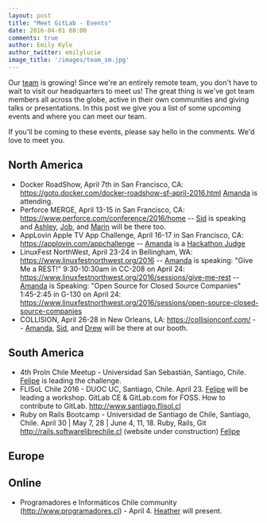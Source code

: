 ```yaml
---
layout: post
title: "Meet GitLab - Events"
date: 2016-04-01 08:00
comments: true
author: Emily Kyle
author_twitter: emilylucie
image_title: '/images/team_sm.jpg'
---
```


Our [team] is growing! Since we're an entirely remote team, you don't have to
wait to visit our headquarters to meet us!
The great thing is we've got team members all across the globe, active in their
own communities and giving talks or presentations.
In this post we give you a list of some upcoming events and where you can
meet our team.

If you'll be coming to these events, please say hello in the comments.
We'd love to meet you.

<!-- more -->

## North America

- Docker RoadShow, April 7th in San Francisco, CA: https://goto.docker.com/docker-roadshow-sf-april-2016.html [Amanda] is attending.
- Perforce MERGE, April 13-15 in San Francisco, CA: https://www.perforce.com/conference/2016/home -- [Sid] is speaking and [Ashley], [Job], and [Marin] will be there too.
- AppLovin Apple TV App Challenge, April 16-17 in San Francisco, CA: https://applovin.com/appchallenge -- [Amanda] is a [Hackathon Judge](https://blog.applovin.com/apple-tv-app-challenge-update-welcoming-riffsy-and-amanda-folson-into-the-fold/)
- LinuxFest NorthWest, April 23-24 in Bellingham, WA: https://www.linuxfestnorthwest.org/2016 -- [Amanda] is speaking: "Give Me a REST!" 9:30-10:30am in CC-208 on April 24: https://www.linuxfestnorthwest.org/2016/sessions/give-me-rest -- [Amanda] is Speaking: "Open Source for Closed Source Companies" 1:45-2:45 in G-130 on April 24: https://www.linuxfestnorthwest.org/2016/sessions/open-source-closed-source-companies
- COLLISION, April 26-28 in New Orleans, LA: https://collisionconf.com/ -- [Amanda], [Sid], and [Drew] will be there at our booth.

## South America

- 4th ProIn Chile Meetup - Universidad San Sebastián, Santiago, Chile. [Felipe] is leading the challenge.
- FLISoL Chile 2016 - DUOC UC, Santiago, Chile. April 23. [Felipe] will be leading a workshop. GitLab CE & GitLab.com for FOSS. How to contribute to GitLab. http://www.santiago.flisol.cl
- Ruby on Rails Bootcamp - Universidad de Santiago de Chile, Santiago, Chile. April 30 | May 7, 28 | June 4, 11, 18. Ruby, Rails, Git http://rails.softwarelibrechile.cl (website under construction) [Felipe]

## Europe


## Online

- Programadores e Informáticos Chile community (http://www.programadores.cl) - April 4. [Heather] will present.


[team]: https://about.gitlab.com/team/
[Amanda]: https://twitter.com/AmbassadorAwsum
[Sid]: https://twitter.com/sytses
[Felipe]: https://twitter.com/juanpintoduran
[Heather]: https://twitter.com/nearlythere
[Ashley]: https://twitter.com/theunquietone
[Marin]: https://twitter.com/maxlazio
[Job]: https://twitter.com/Jobvo
[Drew]: https://twitter.com/drewblessing
